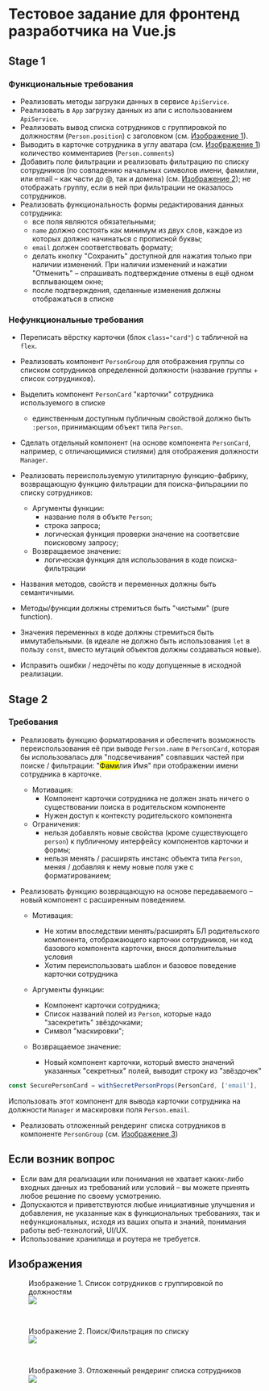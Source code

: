 # Тестовое задание для фронтенд разработчика на Vue.js

## Stage 1
### Функциональные требования
- Реализовать методы загрузки данных в сервисе `ApiService`.
- Реализовать в `App` загрузку данных из апи с использованием `ApiService`.
- Реализовать вывод списка сотрудников с группировкой по должностям (`Person.position`) с заголовком (см. [Изображение 1](#shot-1)).
- Выводить в карточке сотрудника в углу аватара (см. [Изображение 1](#shot-1)) количество комментариев (`Person.comments`)
- Добавить поле фильтрации и реализовать фильтрацию по списку сотрудников (по совпадению начальных символов имени, фамилии, или email – как части до @, так и домена) (см. [Изображение 2](#shot-2)); не отображать группу, 
если в ней при фильтрации не оказалось сотрудников.
- Реализовать функциональность формы редактирования данных сотрудника:
    - все поля являются обязательными;
    - `name` должно состоять как минимум из двух слов, каждое из которых должно начинаться с прописной буквы;
    - `email` должен соответствовать формату;
    - делать кнопку "Сохранить" доступной для нажатия только при наличии изменений. При наличии изменений и нажатии "Отменить" – спрашивать подтверждение отмены в ещё одном всплывающем окне;
    - после подтверждения, сделанные изменения должны отображаться в списке

### Нефункциональные требования
- Переписать вёрстку карточки (блок `class="card"`) с табличной на `flex`.
- Реализовать компонент `PersonGroup` для отображения группы со списком сотрудников определенной должности (название группы + список сотрудников).
- Выделить компонент `PersonCard` "карточки" сотрудника используемого в списке
  - единственным доступным публичным свойствой должно быть `:person`, принимающим объект типа `Person`.
- Сделать отдельный компонент (на основе компонента `PersonCard`, например, с отличающимися стилями) 
 для отображения должности `Manager`.
- Реализовать переиспользуемую утилитарную функцию-фабрику, возвращающую функцию фильтрации для поиска-фильрациии по списку сотрудников:
  - Аргументы функции:
    - название поля в объкте `Person`;
    - строка запроса;
    - логическая функция проверки значение на соответсвие поисковому запросу;
  - Возвращаемое значение:
    - логическая функция для использования в коде поиска-фильтрации

- Названия методов, свойств и переменных должны быть семантичными.
- Методы/функции должны стремиться быть "чистыми" (pure function).
- Значения переменных в коде должны стремиться быть иммутабельными.
  (в идеале не должно быть использования `let` в пользу `const`, вместо мутаций объектов должны создаваться новые).
- Исправить ошибки / недочёты по коду допущенные в исходной реализации.

## Stage 2
### Требования
- Реализовать функцию форматирования и обеспечить возможность переиспользования её при
  выводе `Person.name` в `PersonCard`, которая бы использовалась для "подсвечивания" совпавших частей при поиске / фильтрации: "<mark>Фами</mark>лия Имя" при отображении имени сотрудника в карточке.
  - Мотивация:
    - Компонент карточки сотрудника не должен знать ничего о существовании поиска в родительском компоненте
    - Нужен доступ к контексту родительского компонента
  - Ограничения:
    - нельзя добавлять новые свойства (кроме существующего `person`) к публичному интерфейсу компонентов карточки и формы;
    - нельзя менять / расширять инстанс объекта типа `Person`, меняя / добавляя к нему новые поля уже с форматированием;
    
- Реализовать функцию возвращающую на основе передаваемого – новый компонент с расширенным поведением.
  - Мотивация:
    - Не хотим впоследствии менять/расширять БЛ родительского компонента, отображающего карточки сотрудников, 
       ни код базового компонента карточки, внося дополнительные условия
    - Хотим переиспользовать шаблон и базовое поведение карточки сотрудника

  - Аргументы функции:
    - Компонент карточки сотрудника;
    - Список названий полей из `Person`, которые надо "засекретить" звёздочками;
    - Символ "маскировки";
  - Возвращаемое значение:
    - Новый компонент карточки, который вместо значений указанных "секретных" полей,
      выводит строку из "звёздочек"
      <br/>
```js
const SecurePersonCard = withSecretPersonProps(PersonCard, ['email'], '*');
```
Использовать этот компонент для вывода карточки сотрудника на должности `Manager` и маскировки поля `Person.email`.

- Реализовать отложенный рендеринг списка сотрудников в компоненте `PersonGroup` (см. [Изображение 3](#shot-3))

## Если возник вопрос
- Если вам для реализации или понимания не хватает каких-либо входных данных из требований или условий – вы можете принять любое решение по своему усмотрению.
- Допускаются и приветствуются любые инициативные улучшения и добавления, не указанные как в функциональных требованиях, так и нефункциональных, исходя из ваших опыта и знаний, понимания работы веб-технологий, UI/UX.
- Использование хранилища и роутера не требуется.

## Изображения
<a name="shot-1"></a>
<figure>
  <figcaption>Изображение 1. Список сотрудников с группировкой по должностям</figcaption>
  <img src="raw/public/docs/shot-2.png" />
</figure>
<br/>
<a name="shot-2"></a>
<figure id="shot-2">
  <figcaption>Изображение 2. Поиск/Фильтрация по списку</figcaption>
  <img src="raw/public/docs/shot-1.png" />
</figure>
<br/>
<a name="shot-3"></a>
<figure id="shot-3">
  <figcaption>Изображение 3. Отложенный рендеринг списка сотрудников</figcaption>
  <img src="raw/public/docs/shot-3.png" />
</figure>

